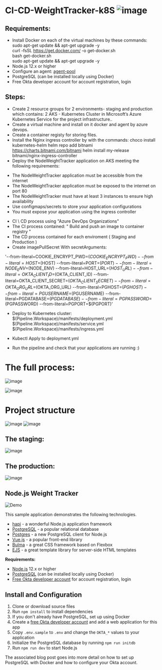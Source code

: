 # CI-CD-WeightTracker-k8S ![image](https://user-images.githubusercontent.com/89352211/142737603-a00b2530-e159-4d80-9636-b23cc0cb1ec1.png)
## Requirements:
* Install Docker on each of the virtual machines by these commands: </br>
sudo apt-get update && apt-get upgrade -y </br>
curl -fsSL https://get.docker.com/ -o get-docker.sh </br>
bash get-docker.sh </br>
sudo apt-get update && apt-get upgrade -y </br>
* Node.js 12.x or higher
* Configure an agent: [agent-pool](https://www.youtube.com/watch?v=psa8xfJ0-zI&ab_channel=Raaviblog) 
* PostgreSQL (can be installed locally using Docker)
* Free Okta developer account for account registration, login


## Steps:
* Create 2 resource groups for 2 environments- staging and production which contains: 2 AKS - Kubernetes Cluster in Microsoft’s Azure Kubernetes Service for the project infrastructure..
* Create a virtual machine and install on it docker and agent by azure devops.
* Create a container registy for storing files.
* Install the Nginx ingress controller by with the commands: 
choco install kubernetes-helm
helm repo add bitnami https://charts.bitnami.com/bitnami
helm install my-release bitnami/nginx-ingress-controller
* Deploy the NodeWeightTracker application on AKS meeting the following requirements:
- The NodeWeightTracker application must be accessible from the internet
- The NodeWeightTracker application must be exposed to the internet on port 80
- The NodeWeightTracker must have at least 3 instances to ensure high availability
- Use configmaps/secrets to store your application configurations
- You must expose your application using the ingress controller
* CI \ CD process using "Azure DevOps Organizations"
* The CI process contained: " Build and push an image to container registry "
* The CD process contained for each enviroment ( Staging and Production )
* Create imagePullSecret With secretArguments:

'--from-literal=COOKIE_ENCRYPT_PWD=$(COOKIE_ENCRYPT_PWD) --from-literal=HOST=$(HOST) --from-literal=PORT=$(PORT) --from-literal=NODE_ENV=$(NODE_ENV) --from-literal=HOST_URL=$(HOST_URL) --from-literal=OKTA_CLIENT_ID=$(OKTA_CLIENT_ID) --from-literal=OKTA_CLIENT_SECRET=$(OKTA_CLIENT_SECRET) --from-literal=OKTA_ORG_URL=$(OKTA_ORG_URL)  --from-literal=PGHOST=$(PGHOST) --from-literal=PGUSERNAME=$(PGUSERNAME) --from-literal=PGDATABASE=$(PGDATABASE) --from-literal=PGPASSWORD=$(PGPASSWORD)  --from-literal=PGPORT=$(PGPORT)'

* Deploy to Kubernetes cluster:
                $(Pipeline.Workspace)/manifests/deployment.yml
                $(Pipeline.Workspace)/manifests/service.yml
                $(Pipeline.Workspace)/manifests/ingress.yml
                
* Kubectl Apply to deployment.yml
* Run the pipeline and check that your applications are running :)

# The full process:
![image](https://user-images.githubusercontent.com/71599740/142738639-068572f2-c29b-4b4f-92d3-e6c316064c8d.png)

![image](https://user-images.githubusercontent.com/47865329/142753458-0083b2b4-7bb7-4ebc-8df1-1173d5a2311b.png)

# Project structure
![image](https://user-images.githubusercontent.com/89352211/142737633-c7e2a8fb-956d-489d-bafa-8886fecfa515.png)
![image](https://user-images.githubusercontent.com/89352211/142737732-ec01d94f-384e-4405-b6c4-7b2cb4be5b56.png)

## The staging:
![image](https://user-images.githubusercontent.com/47865329/142753716-44ffa14d-b934-46f2-bb16-b6bf3b31af9e.png)


## The production:
![image](https://user-images.githubusercontent.com/47865329/142753739-12f32177-eff6-417f-aad8-acb9dbef8b1c.png)




## Node.js Weight Tracker

![Demo](docs/build-weight-tracker-app-demo.gif)

This sample application demonstrates the following technologies.

* [hapi](https://hapi.dev) - a wonderful Node.js application framework
* [PostgreSQL](https://www.postgresql.org/) - a popular relational database
* [Postgres](https://github.com/porsager/postgres) - a new PostgreSQL client for Node.js
* [Vue.js](https://vuejs.org/) - a popular front-end library
* [Bulma](https://bulma.io/) - a great CSS framework based on Flexbox
* [EJS](https://ejs.co/) - a great template library for server-side HTML templates

**Requirements:**

* [Node.js](https://nodejs.org/) 12.x or higher
* [PostgreSQL](https://www.postgresql.org/) (can be installed locally using Docker)
* [Free Okta developer account](https://developer.okta.com/) for account registration, login

## Install and Configuration

1. Clone or download source files
1. Run `npm install` to install dependencies
1. If you don't already have PostgreSQL, set up using Docker
1. Create a [free Okta developer account](https://developer.okta.com/) and add a web application for this app
1. Copy `.env.sample` to `.env` and change the `OKTA_*` values to your application
1. Initialize the PostgreSQL database by running `npm run initdb`
1. Run `npm run dev` to start Node.js

The associated blog post goes into more detail on how to set up PostgreSQL with Docker and how to configure your Okta account.
 